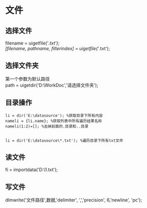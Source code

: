 # 文件

## 选择文件

filename = uigetfile('*.txt');  
[filename, pathname, filterindex] = uigetfile('*.txt');


## 选择文件夹

第一个参数为默认路径  
path = uigetdir('D:\WorkDoc','请选择文件夹');

## 目录操作

```
li = dir('E:\datasource'); %获取目录下所有内容
nameli = {li.name}; %获取列表中所有遍历结果名称
nameli(1:2)=[]; %去掉前面的.目录和..目录


li = dir('E:\datasource\*.txt'); %遍历目录下所有txt文件
```

## 读文件
fi = importdata('D:\1.txt');  


## 写文件
dlmwrite('文件路径',数据,'delimiter', ',','precision', 6,'newline', 'pc');